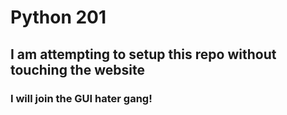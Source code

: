 # Python 201
## I am attempting to setup this repo without touching the website
### I will join the GUI hater gang!


